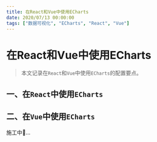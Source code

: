 ```yaml
---
title: 在React和Vue中使用ECharts
date: 2020/07/13 00:00:00
tags: ["数据可视化", "ECharts", "React", "Vue"]
---
```


# 在React和Vue中使用ECharts

<ClientOnly>
  <display-bar :displayData="$frontmatter"></display-bar>
</ClientOnly>

> 本文记录在`React`和`Vue`中使用`ECharts`的配置要点。

## 一、在`React`中使用`ECharts`

## 二、在`Vue`中使用`ECharts`

施工中🚧...

